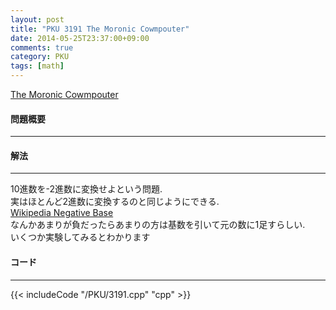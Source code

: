 ```yaml
---
layout: post
title: "PKU 3191 The Moronic Cowmpouter"
date: 2014-05-25T23:37:00+09:00
comments: true
category: PKU
tags: [math]
---
```


[The Moronic Cowmpouter](http://poj.org/problem?id=3191)

#### 問題概要

****

#### 解法

****

10進数を-2進数に変換せよという問題.  
実はほとんど2進数に変換するのと同じようにできる.  
[Wikipedia Negative Base](http://en.wikipedia.org/wiki/Negative_base)  
なんかあまりが負だったらあまりの方は基数を引いて元の数に1足すらしい.  
いくつか実験してみるとわかります  

#### コード

****

{{< includeCode "/PKU/3191.cpp" "cpp" >}}
